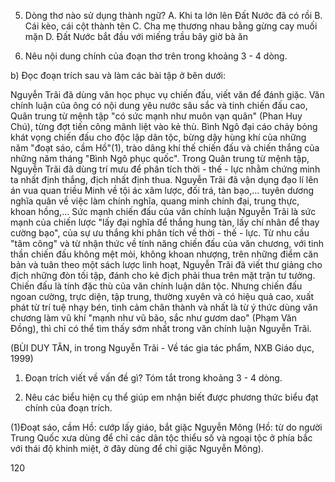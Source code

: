 5. Dòng thơ nào sử dụng thành ngữ?
A. Khi ta lớn lên Đất Nước đã có rồi
B. Cái kèo, cái cột thành tên
C. Cha mẹ thương nhau bằng gừng cay muối mặn
D. Đất Nước bắt đầu với miếng trầu bây giờ bà ăn

6. Nêu nội dung chính của đoạn thơ trên trong khoảng 3 - 4 dòng.

b) Đọc đoạn trích sau và làm các bài tập ở bên dưới:

Nguyễn Trãi đã dùng văn học phục vụ chiến đấu, viết văn để đánh giặc. Văn chính luận của ông có nội dung yêu nước sâu sắc và tinh chiến đấu cao, Quân trung từ mệnh tập "có sức mạnh như muôn vạn quân" (Phan Huy Chú), từng đợt tiến công mãnh liệt vào kẻ thù. Bình Ngô đại cáo chảy bỏng khát vọng chiến đấu cho độc lập dân tộc, bừng dậy hùng khí của những năm "đoạt sáo, cầm Hồ"(1), trào dâng khí thế chiến đấu và chiến thắng của những năm tháng "Bình Ngô phục quốc". Trong Quân trung từ mệnh tập, Nguyễn Trãi đã dùng trí mưu để phân tích thời - thế - lực nhằm chứng minh ta nhất định thắng, địch nhất định thua. Nguyễn Trãi đã vận dụng đạo lí lên án vua quan triều Minh về tội ác xâm lược, đối trá, tàn bạo,... tuyên dương nghĩa quân về việc làm chính nghĩa, quang minh chính đại, trung thực, khoan hồng,... Sức mạnh chiến đấu của văn chính luận Nguyễn Trãi là sức mạnh của chiến lược "lấy đại nghĩa để thắng hung tàn, lấy chí nhân để thay cường bạo", của sự ưu thắng khi phân tích về thời - thế - lực. Từ nhu cầu "tâm công" và từ nhận thức về tính năng chiến đấu của văn chương, với tinh thần chiến đấu không mệt mỏi, không khoan nhượng, trên những điểm căn bản và tuân theo một sách lược linh hoạt, Nguyễn Trãi đã viết thư giảng cho địch những đòn tối tập, đánh cho kẻ địch phải thua trên mặt trận tư tưởng. Chiến đấu là tính đặc thù của văn chính luận dân tộc. Nhưng chiến đấu ngoan cường, trực diện, tập trung, thường xuyên và có hiệu quả cao, xuất phát từ trí tuệ nhạy bén, tinh cảm chân thành và nhất là từ ý thức dùng văn chương làm vũ khí "mạnh như vũ bão, sắc như gươm dao" (Phạm Văn Đồng), thì chỉ có thể tìm thấy sớm nhất trong văn chính luận Nguyễn Trãi.

(BÙI DUY TÂN, in trong Nguyễn Trãi - Về tác gia tác phẩm, NXB Giáo dục, 1999)

1. Đoạn trích viết về vấn đề gì? Tóm tắt trong khoảng 3 - 4 dòng.

2. Nêu các biểu hiện cụ thể giúp em nhận biết được phương thức biểu đạt chính của đoạn trích.

(1)Đoạt sáo, cầm Hồ: cướp lấy giáo, bắt giặc Nguyễn Mông (Hồ: từ do người Trung Quốc xưa dùng để chỉ các dân tộc thiểu số và ngoại tộc ở phía bắc với thái độ khinh miệt, ở đây dùng để chỉ giặc Nguyễn Mông).

120